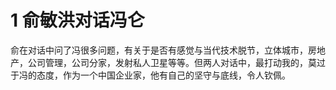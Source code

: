 # 1 俞敏洪对话冯仑
俞在对话中问了冯很多问题，有关于是否有感觉与当代技术脱节，立体城市，房地产，公司管理，公司分家，发射私人卫星等等。但两人对话中，最打动我的，莫过于冯的态度，作为一个中国企业家，他有自己的坚守与底线，令人钦佩。
